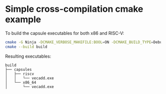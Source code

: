 # Simple cross-compilation cmake example

To build the capsule executables for both x86 and RISC-V:

```bash
cmake -G Ninja -DCMAKE_VERBOSE_MAKEFILE:BOOL=ON -DCMAKE_BUILD_TYPE=Debug -B build
cmake --build build
```

Resulting executables:

```
build
├── capsules
│   ├── riscv
│   │   └── vecadd.exe
│   └── x86_64
│       └── vecadd.exe
```
